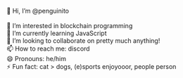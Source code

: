 👋 Hi, I’m @penguinito </br>  
👀 I’m interested in blockchain programming </br>
🌱 I’m currently learning JavaScript </br>
💞️ I’m looking to collaborate on pretty much anything! </br>
📫 How to reach me: discord </br>
😄 Pronouns: he/him </br>
⚡ Fun fact: cat > dogs, (e)sports enjoyooor, people person </br>

<!---
penguinito/penguinito is a ✨ special ✨ repository because its `README.md` (this file) appears on your GitHub profile.
You can click the Preview link to take a look at your changes.
--->
